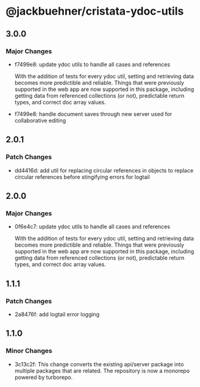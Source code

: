 # @jackbuehner/cristata-ydoc-utils

## 3.0.0

### Major Changes

- f7499e8: update ydoc utils to handle all cases and references

  With the addition of tests for every ydoc util, setting and retrieving data becomes more predictible and reliable. Things that were previously supported in the web app are now supported in this package, including getting data from referenced collections (or not), predictable return types, and correct doc array values.

- f7499e8: handle document saves through new server used for collaborative editing

## 2.0.1

### Patch Changes

- dd4416d: add util for replacing circular references in objects to replace circular references before stingifying errors for logtail

## 2.0.0

### Major Changes

- 0f6e4c7: update ydoc utils to handle all cases and references

  With the addition of tests for every ydoc util, setting and retrieving data becomes more predictible and reliable. Things that were previously supported in the web app are now supported in this package, including getting data from referenced collections (or not), predictable return types, and correct doc array values.

## 1.1.1

### Patch Changes

- 2a8476f: add logtail error logging

## 1.1.0

### Minor Changes

- 3c13c2f: This change converts the existing api/server package into multiple packages that are related. The repository is now a monorepo powered by turborepo.
